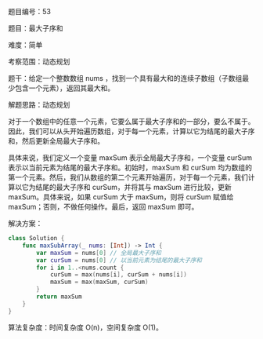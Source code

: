 题目编号：53

题目：最大子序和

难度：简单

考察范围：动态规划

题干：给定一个整数数组 nums ，找到一个具有最大和的连续子数组（子数组最少包含一个元素），返回其最大和。

解题思路：动态规划

对于一个数组中的任意一个元素，它要么属于最大子序和的一部分，要么不属于。因此，我们可以从头开始遍历数组，对于每一个元素，计算以它为结尾的最大子序和，然后更新全局最大子序和。

具体来说，我们定义一个变量 maxSum 表示全局最大子序和，一个变量 curSum 表示以当前元素为结尾的最大子序和。初始时，maxSum 和 curSum 均为数组的第一个元素。然后，我们从数组的第二个元素开始遍历，对于每一个元素，我们计算以它为结尾的最大子序和 curSum，并将其与 maxSum 进行比较，更新 maxSum。具体来说，如果 curSum 大于 maxSum，则将 curSum 赋值给 maxSum；否则，不做任何操作。最后，返回 maxSum 即可。

解决方案：

```swift
class Solution {
    func maxSubArray(_ nums: [Int]) -> Int {
        var maxSum = nums[0] // 全局最大子序和
        var curSum = nums[0] // 以当前元素为结尾的最大子序和
        for i in 1..<nums.count {
            curSum = max(nums[i], curSum + nums[i])
            maxSum = max(maxSum, curSum)
        }
        return maxSum
    }
}
```

算法复杂度：时间复杂度 O(n)，空间复杂度 O(1)。